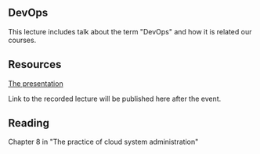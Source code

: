 ## DevOps
This lecture includes talk about the term "DevOps" and how it is related our courses.

## Resources
[The presentation](https://gitcdn.link/repo/1dv032/syllabus/master/lectures/01_devops/index.html)

Link to the recorded lecture will be published here after the event.

## Reading
Chapter 8 in "The practice of cloud system administration"